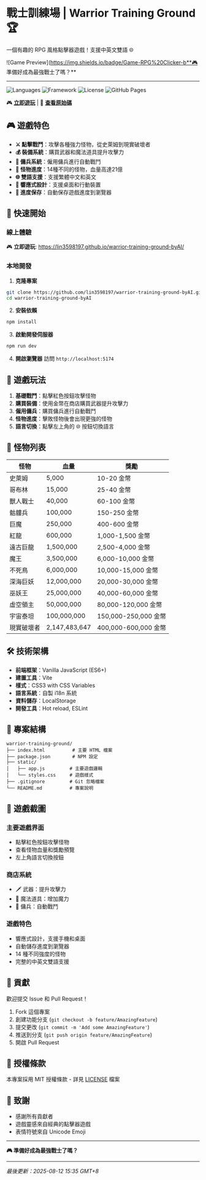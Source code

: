 # 戰士訓練場 | Warrior Training Ground 🏆

一個有趣的 RPG 風格點擊器遊戲！支援中英文雙語 🌐

![Game Preview](https://img.shields.io/badge/Game-RPG%20Clicker-b**🎮 準備好成為最強戰士了嗎？**

---
![Languages](https://img.shields.io/badge/Languages-繁體中文%20%7C%20English-blue)
![Framework](https://img.shields.io/badge/Framework-Vanilla%20JS-yellow)
![License](https://img.shields.io/badge/License-MIT-green)
![GitHub Pages](https://img.shields.io/badge/Demo-GitHub%20Pages-blue)

🎮 **[立即遊玩](https://lin3598197.github.io/warrior-training-ground-byAI/)** | 📖 **[查看原始碼](https://github.com/lin3598197/warrior-training-ground-byAI)**

## 🎮 遊戲特色

- **⚔️ 點擊戰鬥**：攻擊各種強力怪物，從史萊姆到現實破壞者
- **💰 裝備系統**：購買武器和魔法道具提升攻擊力
- **🏰 傭兵系統**：僱用傭兵進行自動戰鬥
- **🐲 怪物進度**：14種不同的怪物，血量高達21億
- **🌐 雙語支援**：支援繁體中文和英文
- **📱 響應式設計**：支援桌面和行動裝置
- **💾 進度保存**：自動保存遊戲進度到瀏覽器

## 🚀 快速開始

### 線上體驗
🎮 **立即遊玩**: https://lin3598197.github.io/warrior-training-ground-byAI/

### 本地開發

1. **克隆專案**
```bash
git clone https://github.com/lin3598197/warrior-training-ground-byAI.git
cd warrior-training-ground-byAI
```

2. **安裝依賴**
```bash
npm install
```

3. **啟動開發伺服器**
```bash
npm run dev
```

4. **開啟瀏覽器**
訪問 `http://localhost:5174`

## 🎯 遊戲玩法

1. **基礎戰鬥**：點擊紅色按鈕攻擊怪物
2. **購買裝備**：使用金幣在商店購買武器提升攻擊力
3. **僱用傭兵**：購買傭兵進行自動戰鬥
4. **怪物進度**：擊敗怪物後會出現更強的怪物
5. **語言切換**：點擊左上角的 🌐 按鈕切換語言

## 🐲 怪物列表

| 怪物 | 血量 | 獎勵 |
|------|------|------|
| 史萊姆 | 5,000 | 10-20 金幣 |
| 哥布林 | 15,000 | 25-40 金幣 |
| 獸人戰士 | 40,000 | 60-100 金幣 |
| 骷髏兵 | 100,000 | 150-250 金幣 |
| 巨魔 | 250,000 | 400-600 金幣 |
| 紅龍 | 600,000 | 1,000-1,500 金幣 |
| 遠古巨龍 | 1,500,000 | 2,500-4,000 金幣 |
| 魔王 | 3,500,000 | 6,000-10,000 金幣 |
| 不死鳥 | 6,000,000 | 10,000-15,000 金幣 |
| 深海巨妖 | 12,000,000 | 20,000-30,000 金幣 |
| 巫妖王 | 25,000,000 | 40,000-60,000 金幣 |
| 虛空領主 | 50,000,000 | 80,000-120,000 金幣 |
| 宇宙泰坦 | 100,000,000 | 150,000-250,000 金幣 |
| 現實破壞者 | 2,147,483,647 | 400,000-600,000 金幣 |

## 🛠️ 技術架構

- **前端框架**：Vanilla JavaScript (ES6+)
- **建置工具**：Vite
- **樣式**：CSS3 with CSS Variables
- **語言系統**：自製 i18n 系統
- **資料儲存**：LocalStorage
- **開發工具**：Hot reload, ESLint

## 📂 專案結構

```
warrior-training-ground/
├── index.html          # 主要 HTML 檔案
├── package.json        # NPM 設定
├── static/
│   ├── app.js         # 主要遊戲邏輯
│   └── styles.css     # 遊戲樣式
├── .gitignore         # Git 忽略檔案
└── README.md          # 專案說明
```

## 🎨 遊戲截圖

### 主要遊戲界面
- 點擊紅色按鈕攻擊怪物
- 查看怪物血量和獎勵預覽
- 左上角語言切換按鈕

### 商店系統
- 🗡️ 武器：提升攻擊力
- 🧙 魔法道具：增加魔力
- 🏰 傭兵：自動戰鬥

### 遊戲特色
- 響應式設計，支援手機和桌面
- 自動儲存進度到瀏覽器
- 14 種不同強度的怪物
- 完整的中英文雙語支援

## 🤝 貢獻

歡迎提交 Issue 和 Pull Request！

1. Fork 這個專案
2. 創建功能分支 (`git checkout -b feature/AmazingFeature`)
3. 提交更改 (`git commit -m 'Add some AmazingFeature'`)
4. 推送到分支 (`git push origin feature/AmazingFeature`)
5. 開啟 Pull Request

## 📝 授權條款

本專案採用 MIT 授權條款 - 詳見 [LICENSE](LICENSE) 檔案

## 🎉 致謝

- 感謝所有貢獻者
- 遊戲靈感來自經典的點擊器遊戲
- 表情符號來自 Unicode Emoji

---

**🎮 準備好成為最強戰士了嗎？**

---
*最後更新：2025-08-12 15:35 GMT+8*
